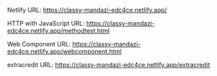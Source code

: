 Netlify URL: https://classy-mandazi-edc4ce.netlify.app/

HTTP with JavaScript URL: https://classy-mandazi-edc4ce.netlify.app/methodtest.html

Web Component URL: https://classy-mandazi-edc4ce.netlify.app/webcomponent.html

extracredit URL: https://classy-mandazi-edc4ce.netlify.app/extracredit